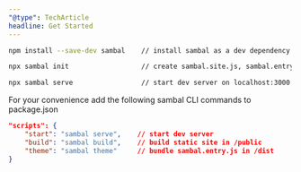 ```yaml
---
"@type": TechArticle
headline: Get Started
---
```


```sh
npm install --save-dev sambal    // install sambal as a dev dependency

npx sambal init                  // create sambal.site.js, sambal.entry.js and sample content

npx sambal serve                 // start dev server on localhost:3000
```

For your convenience add the following sambal CLI commands to package.json

```json
"scripts": {
    "start": "sambal serve",    // start dev server
    "build": "sambal build",    // build static site in /public
    "theme": "sambal theme"     // bundle sambal.entry.js in /dist
}
```



